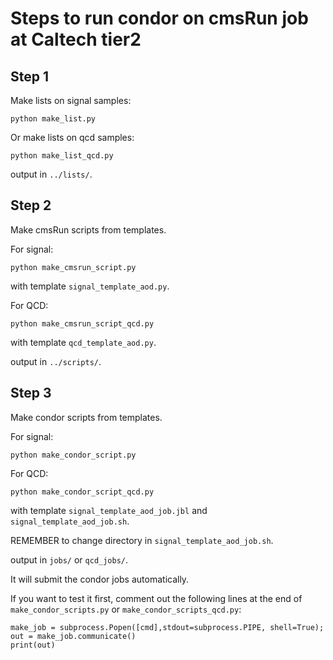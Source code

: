 # Steps to run condor on cmsRun job at Caltech tier2

## Step 1
Make lists on signal samples:

```
python make_list.py
```

Or make lists on qcd samples: 

```
python make_list_qcd.py
```

output in `../lists/`.
## Step 2
Make cmsRun scripts from templates.

For signal:
```
python make_cmsrun_script.py
```
with template `signal_template_aod.py`.

For QCD:
```
python make_cmsrun_script_qcd.py
```
with template `qcd_template_aod.py`.

output in `../scripts/`.
## Step 3
Make condor scripts from templates.

For signal:
```
python make_condor_script.py
```

For QCD:
```
python make_condor_script_qcd.py
```
with template `signal_template_aod_job.jbl` and `signal_template_aod_job.sh`.

REMEMBER to change directory in `signal_template_aod_job.sh`.

output in `jobs/` or `qcd_jobs/`.

It will submit the condor jobs automatically.

If you want to test it first, comment out the following lines at the end of `make_condor_scripts.py` or `make_condor_scripts_qcd.py`:

```
make_job = subprocess.Popen([cmd],stdout=subprocess.PIPE, shell=True);
out = make_job.communicate()
print(out)
```

